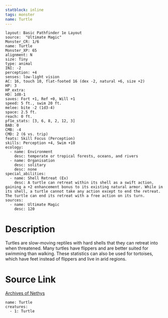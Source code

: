 ```yaml
---
statblock: inline
tags: monster
name: Turtle
---
```

```statblock
layout: Basic Pathfinder 1e Layout
source:  "Ultimate Magic"
Monster_CR: 1/6
name: Turtle
Monster_XP: 65
alignment: N
size: Tiny
type: animal
INI: -2
perception: +4
senses: low-light vision
AC: 16, touch 10, flat-footed 16 (dex -2, natural +6, size +2)
HP: 3
HP_extra: 
HD: 1d8-1
saves: Fort +1, Ref +0, Will +1
speed: 5 ft., swim 20 ft.
melee: bite -2 (1d3-4)
space: 2.5 ft.
reach: 0 ft.
pf1e_stats: [3, 6, 8, 2, 12, 3]
BAB: 0
CMB: -4
CMD: 2 (6 vs. trip)
feats: Skill Focus (Perception)
skills: Perception +4, Swim +10
ecology:
  - name: Environment
    desc: temperate or tropical forests, oceans, and rivers
  - name: Organisation
    desc: solitary
    desc: none
special_abilities:
  - name: Shell Retreat (Ex)
    desc: A turtle can retreat within its shell as a swift action, gaining a +2 enhancement bonus to its existing natural armor. While in its shell, a turtle cannot take any action except to end the retreat. The turtle can end its retreat with a free action on its turn.
sources:
  - name: Ultimate Magic
    desc: 120
```
# Description
Turtles are slow-moving reptiles with hard shells that they can retreat into when threatened. Many turtles have flippers and are better suited for swimming than walking. These statistics can also be used for tortoises, which have feet instead of flippers and live in arid regions.
# Source Link
[Archives of Nethys](https://aonprd.com/MonsterDisplay.aspx?ItemName=Turtle)
```encounter-table
name: Turtle
creatures:
  - 1: Turtle
```
